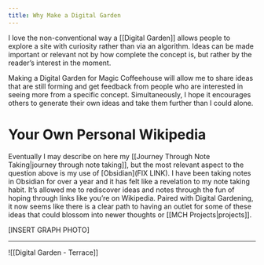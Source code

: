 ```yaml
---
title: Why Make a Digital Garden
---
```

I love the non-conventional way a [[Digital Garden]] allows people to explore a site with curiosity rather than via an algorithm. Ideas can be made important or relevant not by how complete the concept is, but rather by the reader’s interest in the moment. 

Making a Digital Garden for Magic Coffeehouse will allow me to share ideas that are still forming and get feedback from people who are interested in seeing more from a specific concept. Simultaneously, I hope it encourages others to generate their own ideas and take them further than I could alone. 

# Your Own Personal Wikipedia
Eventually I may describe on here my [[Journey Through Note Taking|journey through note taking]], but the most relevant aspect to the question above is my use of  [Obsidian](FIX LINK). I have been taking notes in Obsidian for over a year and it has felt like a revelation to my note taking habit. It’s allowed me to rediscover ideas and notes through the fun of hoping through links like you’re on Wikipedia. Paired with Digital Gardening, it now seems like there is a clear path to having an outlet for some of these ideas that could blossom into newer thoughts or [[MCH Projects|projects]].

[INSERT GRAPH PHOTO]

---

![[Digital Garden - Terrace]]